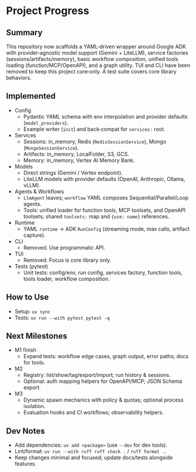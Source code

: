 # Project Progress

## Summary
This repository now scaffolds a YAML‑driven wrapper around Google ADK with provider‑agnostic model support (Gemini + LiteLLM), service factories (sessions/artifacts/memory), basic workflow composition, unified tools loading (function/MCP/OpenAPI), and a graph utility. TUI and CLI have been removed to keep this project core‑only. A test suite covers core library behaviors.

## Implemented
- Config
  - Pydantic YAML schema with env interpolation and provider defaults (`model_providers`).
  - Example writer (`init`) and back‑compat for `services:` root.
- Services
  - Sessions: in_memory, Redis (`RedisSessionService`), Mongo (`MongoSessionService`).
  - Artifacts: in_memory, LocalFolder, S3, GCS.
  - Memory: in_memory, Vertex AI Memory Bank.
- Models
  - Direct strings (Gemini / Vertex endpoint).
  - LiteLLM models with provider defaults (OpenAI, Anthropic, Ollama, vLLM).
- Agents & Workflows
  - `LlmAgent` leaves; `workflow` YAML composes Sequential/Parallel/Loop agents.
  - Tools: unified loader for function tools, MCP toolsets, and OpenAPI toolsets; shared `toolsets:` map and `{use: name}` references.
- Runtime
  - YAML `runtime` → ADK `RunConfig` (streaming mode, max calls, artifact capture).
- CLI
  - Removed. Use programmatic API.
- TUI
  - Removed. Focus is core library only.
- Tests (pytest)
  - Unit tests: config/env, run config, services factory, function tools, tools loader, workflow composition.

## How to Use
- Setup: `uv sync`
- Tests: `uv run --with pytest pytest -q`

## Next Milestones
- M1 finish
  - Expand tests: workflow edge cases, graph output, error paths; docs for tools.
- M2
  - Registry: list/show/tag/export/import; run history & sessions.
  - Optional: auth mapping helpers for OpenAPI/MCP; JSON Schema export.
- M3
  - Dynamic spawn mechanics with policy & quotas; optional process isolation.
  - Evaluation hooks and CI workflows; observability helpers.

## Dev Notes
- Add dependencies: `uv add <package>` (use `--dev` for dev tools).
- Lint/format: `uv run --with ruff ruff check .` / `ruff format .`.
- Keep changes minimal and focused; update docs/tests alongside features.
